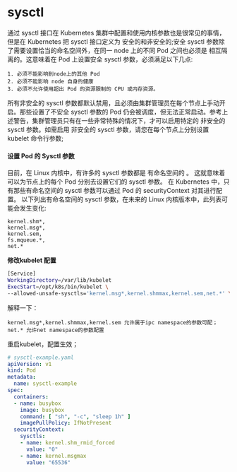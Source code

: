 # sysctl
通过 sysctl 接口在 Kubernetes 集群中配置和使用内核参数也是很常见的事情，但是在 Kubernetes 把 sysctl 接口定义为 安全的和非安全的;安全 sysctl 参数除了需要设置恰当的命名空间外，在同一 node 上的不同 Pod 之间也必须是 相互隔离的。这意味着在 Pod 上设置安全 sysctl 参数，必须满足以下几点:
```
1. 必须不能影响到node上的其他 Pod
2. 必须不能影响 node 自身的健康
3. 必须不允许使用超出 Pod 的资源限制的 CPU 或内存资源。
```
所有非安全的 sysctl 参数都默认禁用，且必须由集群管理员在每个节点上手动开启。那些设置了不安全 sysctl 参数的 Pod 仍会被调度，但无法正常启动。参考上述警告，集群管理员只有在一些非常特殊的情况下，才可以启用特定的 非安全的 sysctl 参数。如需启用 非安全的 sysctl 参数，请您在每个节点上分别设置 kubelet 命令行参数;

#### 设置 Pod 的 Sysctl 参数
目前，在 Linux 内核中，有许多的 sysctl 参数都是 有命名空间的 。 这就意味着可以为节点上的每个 Pod 分别去设置它们的 sysctl 参数。 在 Kubernetes 中，只有那些有命名空间的 sysctl 参数可以通过 Pod 的 securityContext 对其进行配置。
以下列出有命名空间的 sysctl 参数，在未来的 Linux 内核版本中，此列表可能会发生变化:
```
kernel.shm*,
kernel.msg*,
kernel.sem,
fs.mqueue.*,
net.*
```

**修改kubelet 配置**   
```bash
[Service]
WorkingDirectory=/var/lib/kubelet
ExecStart=/opt/k8s/bin/kubelet \
--allowed-unsafe-sysctls='kernel.msg*,kernel.shmmax,kernel.sem,net.*' \
```
解释一下：
```
kernel.msg*,kernel.shmmax,kernel.sem 允许属于ipc namespace的参数可配；
net.* 允许net namespace的参数配置
```
重启kubelet，配置生效；
```yaml
# sysctl-example.yaml
apiVersion: v1
kind: Pod
metadata:
  name: sysctl-example
spec:
  containers:
  - name: busybox
    image: busybox
    command: [ "sh", "-c", "sleep 1h" ]
    imagePullPolicy: IfNotPresent
  securityContext:
    sysctls:
    - name: kernel.shm_rmid_forced
      value: "0"
    - name: kernel.msgmax
      value: "65536"
```
